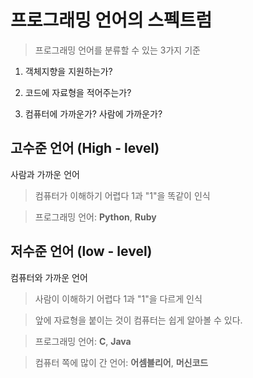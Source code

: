 # 프로그래밍 언어의 스펙트럼

> 프로그래밍 언어를 분류할 수 있는 3가지 기준

1. 객체지향을 지원하는가?

2. 코드에 자료형을 적어주는가?

3. 컴퓨터에 가까운가? 사람에 가까운가?

## 고수준 언어 (High - level)

사람과 가까운 언어

>컴퓨터가 이해하기 어렵다
1과 "1"을 똑같이 인식

>프로그래밍 언어: **Python**, **Ruby**

## 저수준 언어 (low - level)

컴퓨터와 가까운 언어

>사람이 이해하기 어렵다
1과 "1"을 다르게 인식

>앞에 자료형을 붙이는 것이 컴퓨터는 쉽게 알아볼 수 있다.

>프로그래밍 언어: **C**, **Java**

>컴퓨터 쪽에 많이 간 언어: **어셈블리어**, **머신코드**
